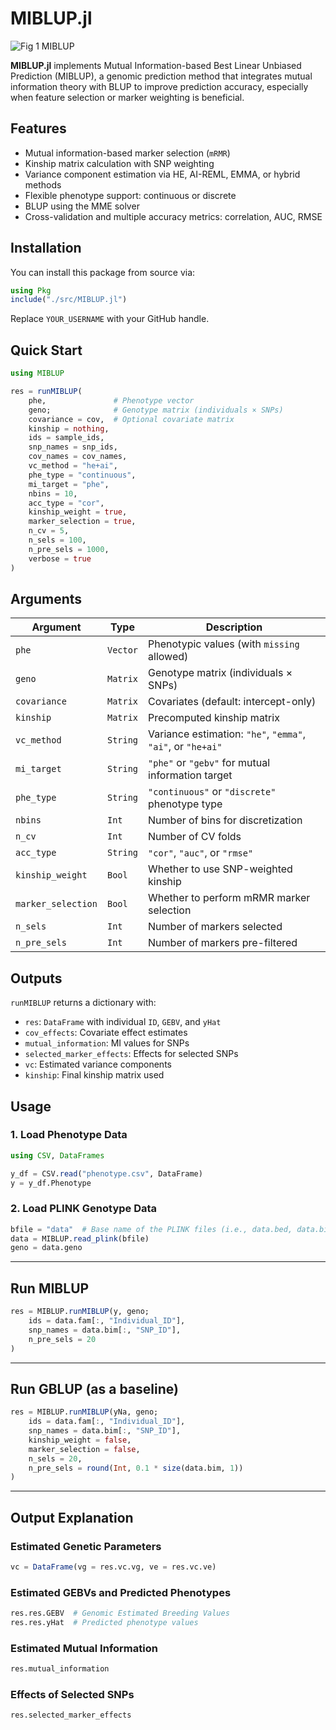 # MIBLUP.jl
![Fig 1 MIBLUP](https://github.com/ZhixuPang/MIBLUP.jl/assets/137134445/6b5e056c-1209-4b4b-920d-c2c19c7979f9)

**MIBLUP.jl** implements Mutual Information-based Best Linear Unbiased Prediction (MIBLUP), a genomic prediction method that integrates mutual information theory with BLUP to improve prediction accuracy, especially when feature selection or marker weighting is beneficial.

## Features

* Mutual information-based marker selection (`mRMR`)
* Kinship matrix calculation with SNP weighting
* Variance component estimation via HE, AI-REML, EMMA, or hybrid methods
* Flexible phenotype support: continuous or discrete
* BLUP using the MME solver
* Cross-validation and multiple accuracy metrics: correlation, AUC, RMSE

## Installation

You can install this package from source via:

```julia
using Pkg
include("./src/MIBLUP.jl")
```

Replace `YOUR_USERNAME` with your GitHub handle.

## Quick Start

```julia
using MIBLUP

res = runMIBLUP(
    phe,               # Phenotype vector
    geno;              # Genotype matrix (individuals × SNPs)
    covariance = cov,  # Optional covariate matrix
    kinship = nothing,
    ids = sample_ids,
    snp_names = snp_ids,
    cov_names = cov_names,
    vc_method = "he+ai",
    phe_type = "continuous",
    mi_target = "phe",
    nbins = 10,
    acc_type = "cor",
    kinship_weight = true,
    marker_selection = true,
    n_cv = 5,
    n_sels = 100,
    n_pre_sels = 1000,
    verbose = true
)
```

## Arguments

| Argument           | Type     | Description                                                 |
| ------------------ | -------- | ----------------------------------------------------------- |
| `phe`              | `Vector` | Phenotypic values (with `missing` allowed)                  |
| `geno`             | `Matrix` | Genotype matrix (individuals × SNPs)                        |
| `covariance`       | `Matrix` | Covariates (default: intercept-only)                        |
| `kinship`          | `Matrix` | Precomputed kinship matrix                                  |
| `vc_method`        | `String` | Variance estimation: `"he"`, `"emma"`, `"ai"`, or `"he+ai"` |
| `mi_target`        | `String` | `"phe"` or `"gebv"` for mutual information target           |
| `phe_type`         | `String` | `"continuous"` or `"discrete"` phenotype type               |
| `nbins`            | `Int`    | Number of bins for discretization                           |
| `n_cv`             | `Int`    | Number of CV folds                                          |
| `acc_type`         | `String` | `"cor"`, `"auc"`, or `"rmse"`                               |
| `kinship_weight`   | `Bool`   | Whether to use SNP-weighted kinship                         |
| `marker_selection` | `Bool`   | Whether to perform mRMR marker selection                    |
| `n_sels`           | `Int`    | Number of markers selected                                  |
| `n_pre_sels`       | `Int`    | Number of markers pre-filtered                              |

## Outputs

`runMIBLUP` returns a dictionary with:

* `res`: `DataFrame` with individual `ID`, `GEBV`, and `yHat`
* `cov_effects`: Covariate effect estimates
* `mutual_information`: MI values for SNPs
* `selected_marker_effects`: Effects for selected SNPs
* `vc`: Estimated variance components
* `kinship`: Final kinship matrix used


## Usage

### 1. Load Phenotype Data

```julia
using CSV, DataFrames

y_df = CSV.read("phenotype.csv", DataFrame)
y = y_df.Phenotype
```

### 2. Load PLINK Genotype Data

```julia
bfile = "data"  # Base name of the PLINK files (i.e., data.bed, data.bim, data.fam)
data = MIBLUP.read_plink(bfile)
geno = data.geno
```

---

## Run MIBLUP

```julia
res = MIBLUP.runMIBLUP(y, geno;
    ids = data.fam[:, "Individual_ID"],
    snp_names = data.bim[:, "SNP_ID"],
    n_pre_sels = 20
)
```

---

## Run GBLUP (as a baseline)

```julia
res = MIBLUP.runMIBLUP(yNa, geno;
    ids = data.fam[:, "Individual_ID"],
    snp_names = data.bim[:, "SNP_ID"],
    kinship_weight = false,
    marker_selection = false,
    n_sels = 20,
    n_pre_sels = round(Int, 0.1 * size(data.bim, 1))
)
```

---

## Output Explanation

### Estimated Genetic Parameters

```julia
vc = DataFrame(vg = res.vc.vg, ve = res.vc.ve)
```

### Estimated GEBVs and Predicted Phenotypes

```julia
res.res.GEBV  # Genomic Estimated Breeding Values
res.res.yHat  # Predicted phenotype values
```

### Estimated Mutual Information

```julia
res.mutual_information
```

### Effects of Selected SNPs

```julia
res.selected_marker_effects
```


